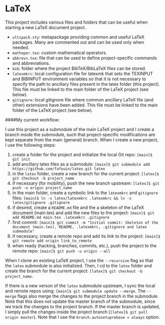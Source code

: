 LaTeX
=====

This project includes various files and folders that can be useful when starting a new LaTeX document project.

* `ultipack.sty`: metapackage providing common and useful LaTeX packages. Many are commented out and can be used only when needed.
* `mathoper.tex`: custom mathematical operators.
* `abbrevs.tex`: file that can be used to define project-specific commands and abbreviations.
* `bib`: folder where the project BibTeX/BibLaTeX files can be stored.
* `latexmkrc`: local configuration file for latexmk that sets the TEXINPUT and BIBINPUT environment variables so that it is not necessary to specify the path to ancillary files present in the latex folder (this project). This file must be linked to the main folder of the LaTeX project (see below).
* `gitignore`: local gitignore file where common ancillary LaTeX file (and other) extensions have been added. This file must be linked to the main folder of the LaTeX project (see below).

####My current workflow:

I use this project as a submodule of the main LaTeX project and I create a branch inside the submodule, such that project-specific modifications are kept separate from the main (general) branch. When I create a new project, I use the following steps:

1. create a folder for the project and initialize the local Git repo: `[main]$ git init`
2. add ancillary latex files as a submodule: `[main]$ git submodule add https://github.com/fafouin/latex.git latex`
3. in the `latex` folder, create a new branch for the current project: `[latex]$ git checkout -b project_name`
4. if necessary (for mobility), push the new branch upstream: `[latex]$ git push -u origin project_name`
5. in the main folder, create a symbolic link to the `latexmkrc` and `gitignore` files: `[main]$ ln -s latex/latexmkrc .latexmkrc && ln -s latex/gitignore .gitignore`
6. if desired, create a `README.md` file and the a skeleton of the LaTeX document (main.tex) and add the new files to the project: `[main]$ git add README.md main.tex .latexmkrc .gitignore`
7. first commit: `[main]$ git commit -m "Initial commit: Skeleton of the document (main.tex), README, .latexmkrc, .gitignore and latex submodule"`
8. if necessary, create a remote repo and add its link to the project: `[main]$ git remote add origin link_to_remote`
9. when ready (hacking, branches, commits, etc.), push the project to the remote repo: `[main]$ git push -u origin --all`

When I clone an existing LaTeX project, I use the `--recursive` flag so that the `latex` submodule is also initialized. Then, I cd to the `latex` folder and create the branch for the current project: `[latex]$ git checkout -b project_name`.

If there is a new verson of the `latex` submodule upstream, I sync the local and remote repos using: `[main]$ git submodule update --merge`. The `--merge` flags also merge the changes to the project branch in the submodule. Note that this does not update the master branch of the submodule, since we track the changes to the project branch. If the master branch is updated, I simply pull the changes inside the project branch (`[latex]$ git pull origin master`). Note that I use the `branch.autosetuprebase = always` option.

